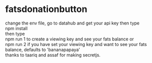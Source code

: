 # fatsdonationbutton

change the env file, go to datahub and get your api key then type</br>
npm install</br>
then type</br> 
npm run 1 to create a viewing key and see your fats balance or</br>
npm run 2 if you have set your viewing key and want to see your fats balance, defaults to 'bananapapaya'</br>
thanks to taariq and assaf for making secretjs. 
